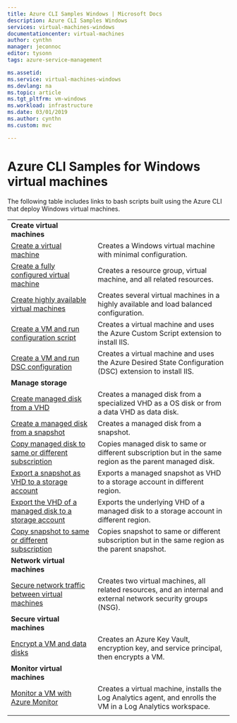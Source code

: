 ```yaml
---
title: Azure CLI Samples Windows | Microsoft Docs
description: Azure CLI Samples Windows
services: virtual-machines-windows
documentationcenter: virtual-machines
author: cynthn
manager: jeconnoc
editor: tysonn
tags: azure-service-management

ms.assetid:
ms.service: virtual-machines-windows
ms.devlang: na
ms.topic: article
ms.tgt_pltfrm: vm-windows
ms.workload: infrastructure
ms.date: 03/01/2019
ms.author: cynthn
ms.custom: mvc

---
```

# Azure CLI Samples for Windows virtual machines

The following table includes links to bash scripts built using the Azure CLI that deploy Windows virtual machines.

| | |
|---|---|
|**Create virtual machines**||
| [Create a virtual machine](./../scripts/virtual-machines-windows-cli-sample-create-vm-quick-create.md?toc=%2fazure%2fvirtual-machines%2fwindows%2ftoc.json) | Creates a Windows virtual machine with minimal configuration. |
| [Create a fully configured virtual machine](./../scripts/virtual-machines-windows-cli-sample-create-vm.md?toc=%2fazure%2fvirtual-machines%2fwindows%2ftoc.json) | Creates a resource group, virtual machine, and all related resources.|
| [Create highly available virtual machines](./../scripts/virtual-machines-windows-cli-sample-nlb.md?toc=%2fazure%2fvirtual-machines%2fwindows%2ftoc.json) | Creates several virtual machines in a highly available and load balanced configuration. |
| [Create a VM and run configuration script](./../scripts/virtual-machines-windows-cli-sample-create-vm-iis.md?toc=%2fazure%2fvirtual-machines%2fwindows%2ftoc.json) | Creates a virtual machine and uses the Azure Custom Script extension to install IIS. |
| [Create a VM and run DSC configuration](./../scripts/virtual-machines-windows-cli-sample-create-iis-using-dsc.md?toc=%2fazure%2fvirtual-machines%2fwindows%2ftoc.json) | Creates a virtual machine and uses the Azure Desired State Configuration (DSC) extension to install IIS. |
|**Manage storage**||
| [Create managed disk from a VHD](../scripts/virtual-machines-windows-cli-sample-create-managed-disk-from-vhd.md?toc=%2fazure%2fvirtual-machines%2fwindows%2ftoc.json) | Creates a managed disk from a specialized VHD as a OS disk or from a data VHD as data disk.  |
| [Create a managed disk from a snapshot](../scripts/virtual-machines-windows-cli-sample-create-managed-disk-from-snapshot.md?toc=%2fazure%2fvirtual-machines%2fwindows%2ftoc.json) | Creates a managed disk from a snapshot. |
| [Copy managed disk to same or different subscription](../scripts/virtual-machines-windows-cli-sample-copy-managed-disks-to-same-or-different-subscription.md?toc=%2fazure%2fvirtual-machines%2fwindows%2ftoc.json) | Copies managed disk to same or different subscription but in the same region as the parent managed disk. 
| [Export a snapshot as VHD to a storage account](../scripts/virtual-machines-windows-cli-sample-copy-snapshot-to-storage-account.md?toc=%2fazure%2fvirtual-machines%2fwindows%2ftoc.json) | Exports a managed snapshot as VHD to a storage account in different region. |
| [Export the VHD of a managed disk to a storage account](../scripts/virtual-machines-windows-cli-sample-copy-managed-disks-vhd.md?toc=%2fazure%2fvirtual-machines%2fwindows%2ftoc.json) | Exports the underlying VHD of a managed disk to a storage account in different region. |
| [Copy snapshot to same or different subscription](../scripts/virtual-machines-windows-cli-sample-copy-snapshot-to-same-or-different-subscription.md?toc=%2fazure%2fvirtual-machines%2fwindows%2ftoc.json) | Copies snapshot to same or different subscription but in the same region as the parent snapshot. |
|**Network virtual machines**||
| [Secure network traffic between virtual machines](./../scripts/virtual-machines-windows-cli-sample-create-vm-nsg.md?toc=%2fazure%2fvirtual-machines%2fwindows%2ftoc.json) | Creates two virtual machines, all related resources, and an internal and external network security groups (NSG). |
|**Secure virtual machines**||
| [Encrypt a VM and data disks](./../scripts/virtual-machines-windows-cli-sample-encrypt-vm.md?toc=%2fazure%2fvirtual-machines%2fwindows%2ftoc.json) | Creates an Azure Key Vault, encryption key, and service principal, then encrypts a VM. |
|**Monitor virtual machines**||
| [Monitor a VM with Azure Monitor](./../scripts/virtual-machines-windows-cli-sample-create-vm-oms.md?toc=%2fazure%2fvirtual-machines%2fwindows%2ftoc.json) | Creates a virtual machine, installs the Log Analytics agent, and enrolls the VM in a Log Analytics workspace.  |
| | |
